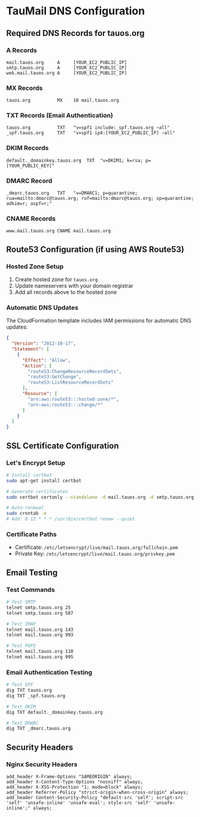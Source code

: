 # TauMail DNS Configuration

## Required DNS Records for tauos.org

### A Records
```
mail.tauos.org     A     [YOUR_EC2_PUBLIC_IP]
smtp.tauos.org     A     [YOUR_EC2_PUBLIC_IP]
web.mail.tauos.org A     [YOUR_EC2_PUBLIC_IP]
```

### MX Records
```
tauos.org          MX    10 mail.tauos.org
```

### TXT Records (Email Authentication)
```
tauos.org          TXT   "v=spf1 include:_spf.tauos.org ~all"
_spf.tauos.org     TXT   "v=spf1 ip4:[YOUR_EC2_PUBLIC_IP] ~all"
```

### DKIM Records
```
default._domainkey.tauos.org  TXT  "v=DKIM1; k=rsa; p=[YOUR_PUBLIC_KEY]"
```

### DMARC Record
```
_dmarc.tauos.org   TXT   "v=DMARC1; p=quarantine; rua=mailto:dmarc@tauos.org; ruf=mailto:dmarc@tauos.org; sp=quarantine; adkim=r; aspf=r;"
```

### CNAME Records
```
www.mail.tauos.org CNAME mail.tauos.org
```

## Route53 Configuration (if using AWS Route53)

### Hosted Zone Setup
1. Create hosted zone for `tauos.org`
2. Update nameservers with your domain registrar
3. Add all records above to the hosted zone

### Automatic DNS Updates
The CloudFormation template includes IAM permissions for automatic DNS updates:

```json
{
  "Version": "2012-10-17",
  "Statement": [
    {
      "Effect": "Allow",
      "Action": [
        "route53:ChangeResourceRecordSets",
        "route53:GetChange",
        "route53:ListResourceRecordSets"
      ],
      "Resource": [
        "arn:aws:route53:::hosted-zone/*",
        "arn:aws:route53:::change/*"
      ]
    }
  ]
}
```

## SSL Certificate Configuration

### Let's Encrypt Setup
```bash
# Install certbot
sudo apt-get install certbot

# Generate certificates
sudo certbot certonly --standalone -d mail.tauos.org -d smtp.tauos.org -d web.mail.tauos.org

# Auto-renewal
sudo crontab -e
# Add: 0 12 * * * /usr/bin/certbot renew --quiet
```

### Certificate Paths
- Certificate: `/etc/letsencrypt/live/mail.tauos.org/fullchain.pem`
- Private Key: `/etc/letsencrypt/live/mail.tauos.org/privkey.pem`

## Email Testing

### Test Commands
```bash
# Test SMTP
telnet smtp.tauos.org 25
telnet smtp.tauos.org 587

# Test IMAP
telnet mail.tauos.org 143
telnet mail.tauos.org 993

# Test POP3
telnet mail.tauos.org 110
telnet mail.tauos.org 995
```

### Email Authentication Testing
```bash
# Test SPF
dig TXT tauos.org
dig TXT _spf.tauos.org

# Test DKIM
dig TXT default._domainkey.tauos.org

# Test DMARC
dig TXT _dmarc.tauos.org
```

## Security Headers

### Nginx Security Headers
```nginx
add_header X-Frame-Options "SAMEORIGIN" always;
add_header X-Content-Type-Options "nosniff" always;
add_header X-XSS-Protection "1; mode=block" always;
add_header Referrer-Policy "strict-origin-when-cross-origin" always;
add_header Content-Security-Policy "default-src 'self'; script-src 'self' 'unsafe-inline' 'unsafe-eval'; style-src 'self' 'unsafe-inline';" always;
``` 